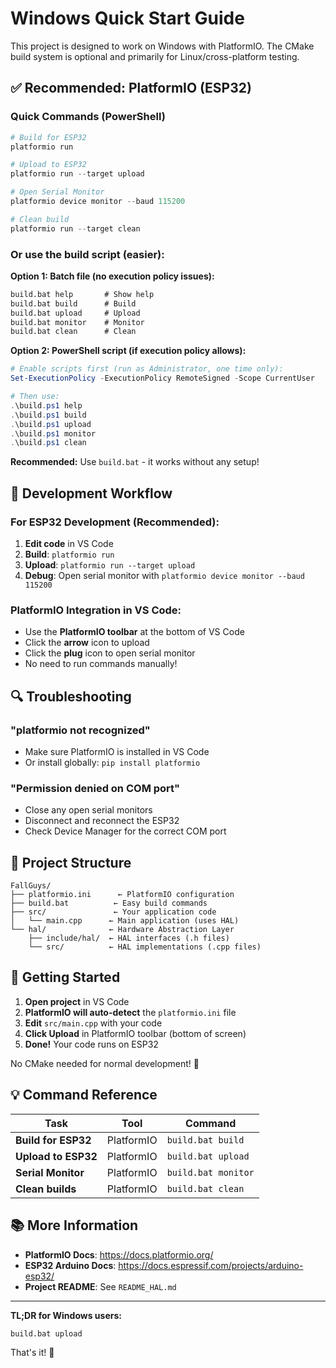 # Windows Quick Start Guide

This project is designed to work on Windows with PlatformIO. The CMake build system is optional and primarily for Linux/cross-platform testing.

## ✅ Recommended: PlatformIO (ESP32)

### Quick Commands (PowerShell)

```powershell
# Build for ESP32
platformio run

# Upload to ESP32
platformio run --target upload

# Open Serial Monitor
platformio device monitor --baud 115200

# Clean build
platformio run --target clean
```

### Or use the build script (easier):

**Option 1: Batch file (no execution policy issues):**
```cmd
build.bat help       # Show help
build.bat build      # Build
build.bat upload     # Upload
build.bat monitor    # Monitor
build.bat clean      # Clean
```

**Option 2: PowerShell script (if execution policy allows):**
```powershell
# Enable scripts first (run as Administrator, one time only):
Set-ExecutionPolicy -ExecutionPolicy RemoteSigned -Scope CurrentUser

# Then use:
.\build.ps1 help
.\build.ps1 build
.\build.ps1 upload
.\build.ps1 monitor
.\build.ps1 clean
```

**Recommended:** Use `build.bat` - it works without any setup!



## 📝 Development Workflow

### For ESP32 Development (Recommended):

1. **Edit code** in VS Code
2. **Build**: `platformio run`
3. **Upload**: `platformio run --target upload`
4. **Debug**: Open serial monitor with `platformio device monitor --baud 115200`

### PlatformIO Integration in VS Code:

- Use the **PlatformIO toolbar** at the bottom of VS Code
- Click the **arrow** icon to upload
- Click the **plug** icon to open serial monitor
- No need to run commands manually!

## 🔍 Troubleshooting

### "platformio not recognized"
- Make sure PlatformIO is installed in VS Code
- Or install globally: `pip install platformio`

### "Permission denied on COM port"
- Close any open serial monitors
- Disconnect and reconnect the ESP32
- Check Device Manager for the correct COM port

## 📂 Project Structure

```
FallGuys/
├── platformio.ini      ← PlatformIO configuration
├── build.bat          ← Easy build commands
├── src/               ← Your application code
│   └── main.cpp      ← Main application (uses HAL)
└── hal/              ← Hardware Abstraction Layer
    ├── include/hal/  ← HAL interfaces (.h files)
    └── src/          ← HAL implementations (.cpp files)
```

## 🚀 Getting Started

1. **Open project** in VS Code
2. **PlatformIO will auto-detect** the `platformio.ini` file
3. **Edit** `src/main.cpp` with your code
4. **Click Upload** in PlatformIO toolbar (bottom of screen)
5. **Done!** Your code runs on ESP32

No CMake needed for normal development! 🎉

## 💡 Command Reference

| Task | Tool | Command |
|------|------|---------|
| **Build for ESP32** | PlatformIO | `build.bat build` |
| **Upload to ESP32** | PlatformIO | `build.bat upload` |
| **Serial Monitor** | PlatformIO | `build.bat monitor` |
| **Clean builds** | PlatformIO | `build.bat clean` |

## 📚 More Information

- **PlatformIO Docs**: https://docs.platformio.org/
- **ESP32 Arduino Docs**: https://docs.espressif.com/projects/arduino-esp32/
- **Project README**: See `README_HAL.md`

---

**TL;DR for Windows users:**
```cmd
build.bat upload
```
That's it! 🎯
